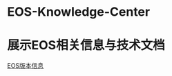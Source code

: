 # EOS-Knowledge-Center
# 展示EOS相关信息与技术文档

[EOS版本信息](https://github.com/syavingc/EOS-Knowledge-Center/blob/master/eos-version.md/)
